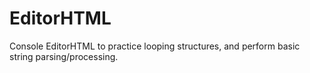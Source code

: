 # EditorHTML

Console EditorHTML to practice looping structures, and perform basic string parsing/processing.
